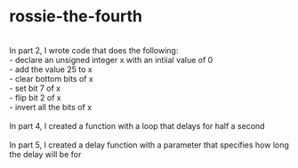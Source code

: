 # rossie-the-fourth
<br>
In part 2, I wrote code that does the following: <br>
- declare an unsigned integer x with an intiial value of 0 <br>
- add the value 25 to x <br>
- clear bottom bits of x<br>
- set bit 7 of x <br>
- flip bit 2 of x<br>
- invert all the bits of x<br>
<br>
In part 4, I created a function with a loop that delays for half a second <br>
<br>
In part 5, I created a delay function with a parameter that specifies how long the delay will be for
